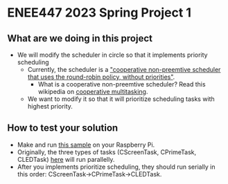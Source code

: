 # ENEE447 2023 Spring Project 1

## What are we doing in this project
- We will modify the scheduler in circle so that it implements priority scheduling
	- Currently, the scheduler is a ["cooperative non-preemtive scheduler that uses the round-robin policy, without priorities"](https://github.com/sklaw/circle/blob/master/include/circle/sched/scheduler.h#L31-L33).
		- What is a cooperative non-preemtive scheduler? Read this wikipedia on [cooperative multitasking](https://en.wikipedia.org/wiki/Cooperative_multitasking).
	- We want to modify it so that it will prioritize scheduling tasks with highest priority.

## How to test your solution
- Make and run [this sample](https://github.com/sklaw/circle/tree/master/sample/43_ENEE447Project1) on your Raspberry Pi.
- Originally, the three types of tasks (CScreenTask, CPrimeTask, CLEDTask) [here](https://github.com/sklaw/circle/blob/master/sample/43_ENEE447Project1/kernel.cpp#L84-L94) will run parallelly.
- After you implements prioritize scheduling, they should run serially in this order: CScreenTask->CPrimeTask->CLEDTask.